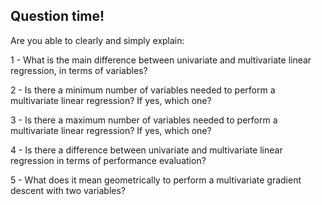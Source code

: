 ## Question time!

Are you able to clearly and simply explain:

1 - What is the main difference between univariate and multivariate linear regression, in terms of variables? 

2 - Is there a minimum number of variables needed to perform a multivariate linear regression? If yes, which one?

3 - Is there a maximum number of variables needed to perform a multivariate linear regression? If yes, which one?

4 - Is there a difference between univariate and multivariate linear regression in terms of performance evaluation?

5 - What does it mean geometrically to perform a multivariate gradient descent with two variables?